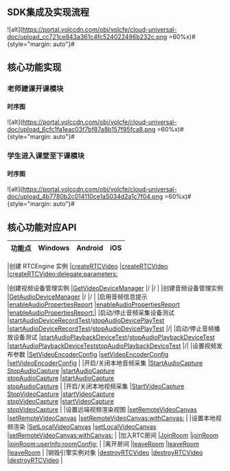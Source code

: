 ## SDK集成及实现流程

![alt](https://portal.volccdn.com/obj/volcfe/cloud-universal-doc/upload_cc721ce843a361c4fc524022496b232c.png =60%x)#{style="margin: auto"}#

## 核心功能实现

### 老师建课开课模块

#### 时序图

![alt](https://portal.volccdn.com/obj/volcfe/cloud-universal-doc/upload_6cfc1fa1eac03f7bf87a8b157f95fca8.png =60%x)#{style="margin: auto"}#


### 学生进入课堂至下课模块

#### 时序图

![alt](https://portal.volccdn.com/obj/volcfe/cloud-universal-doc/upload_4b7780b2c014110ce1a5034d2a1c7f04.png =60%x)#{style="margin: auto"}#



## 核心功能对应API

|**功能点** |Windows |Android|iOS |
|--|--|--|--|

|创建 RTCEngine 实例 |[createRTCVideo](70095#creatertcvideo) |[createRTCVideo](70080#creatertcvideo) |[createRTCVideo:delegate:parameters:](70086.md#creatertcvideo-delegate-parameters)

|创建视频设备管理实例 |[GetVideoDeviceManager](70095.md#IRTCVideo-getvideodevicemanager) |/ |/ |
|创建音频设备管理实例 |[GetAudioDeviceManager](70095.md#getaudiodevicemanager) |/ |/ |
|启用音频信息提示 |[enableAudioPropertiesReport](70095#enableaudiopropertiesreport) |[enableAudioPropertiesReport](70080#enableaudiopropertiesreport) |[enableAudioPropertiesReport:](70086.md#ByteRTCVideo-enableaudiopropertiesreport)|
|启动/停止音频采集设备测试 |[startAudioDeviceRecordTest](70095.md#startaudiodevicerecordtest)/[stopAudioDevicePlayTest](70095.md#stopaudiodeviceplaytest) |[startAudioDeviceRecordTest](70095.md#startaudiodevicerecordtest)/[stopAudioDevicePlayTest](70095.md#stopaudiodeviceplaytest) |/|
|启动/停止音频播放设备测试 |[startAudioPlaybackDeviceTest](70095#startaudioplaybackdevicetest)/[stopAudioPlaybackDeviceTest](70095#stopaudioplaybackdevicetest) |[startAudioPlaybackDeviceTest](70080.md#startaudioplaybackdevicetest)[stopAudioPlaybackDeviceTest](70080.md#stopaudioplaybackdevicetest) |/|
|设置视频发布参数 |[SetVideoEncoderConfig](70095#setvideoencoderconfig) |[setVideoEncoderConfig](70080#setvideoencoderconfig) |[setVideoEncoderConfig](70086.md#setvideoencoderconfig) |
|开启/关闭本地音频采集 |[StartAudioCapture](70095#startaudiocapture)<br>[StopAudioCapture](70095#stopaudiocapture) |[startAudioCapture](70080#startaudiocapture)<br>[stopAudioCapture](70080#stopaudiocapture) |[startAudioCapture](70086.md#startaudiocapture)<br>[stopAudioCapture](70086.md#stopaudiocapture) |
|开启/关闭本地视频采集 |[StartVideoCapture](70095#startvideocapture)<br>[StopVideoCapture](70095#stopvideocapture) |[startVideoCapture](70080#startvideocapture)<br>[stopVideoCapture](70080#stopvideocapture) |[startVideoCapture](70086.md#startvideocapture)<br>[stopVideoCapture](70086.md#stopvideocapture) |
|设置远端视频渲染视图 |[setRemoteVideoCanvas](70095#setremotevideocanvas) |[setRemoteVideoCanvas](70080#setremotevideocanvas) |[setRemoteVideoCanvas:withCanvas:](70086.md#setremotevideocanvas-withcanvas) |
|设置本地视频渲染 |[SetLocalVideoCanvas](70095#setlocalvideocanvas) |[setLocalVideoCanvas](70080#setlocalvideocanvas) |[setRemoteVideoCanvas:withCanvas:](70086.md#setremotevideocanvas-withcanvas) |
|加入RTC房间 |[JoinRoom](70095#joinroom) |[joinRoom](70080#joinroom) |[joinRoom:userInfo:roomConfig:](70086.md#joinroom-userinfo-roomconfig) |
|离开房间 |[leaveRoom](70095#leaveroom) |[leaveRoom](70080#leaveroom) |[leaveRoom](70086.md#leaveroom) |
|销毁引擎实例对象 |[destroyRTCVideo](70095#destroyrtcvideo) |[destroyRTCVideo](70080#destroyrtcvideo) |[destroyRTCVideo](70086.md#destroyrtcvideo) |
